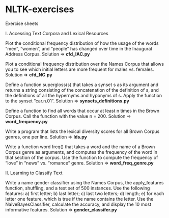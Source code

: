 # NLTK-exercises

Exercise sheets

I. Accessing Text Corpora and Lexical Resources

Plot the conditional frequency distribution of how the usage of the words “men”, “women”,
and “people” has changed over time in the Inaugural Address Corpus.
  Solution => **cfd_IAC.py**
 
Plot a conditional frequency distribution over the Names Corpus that allows you to see
which initial letters are more frequent for males vs. females.
  Solution => **cfd_NC.py**
  
Define a function supergloss(s) that takes a synset s as its argument and returns a
string consisting of the concatenation of the definition of s, and the definitions of all the
hypernyms and hyponyms of s. Apply the function to the synset “car.n.01”.
  Solution => **synsets_definitions.py**
  
Define a function to find all words that occur at least n times in the Brown Corpus. Call
the function with the value n = 200.
  Solution => **word_frequency.py**
  
Write a program that lists the lexical diversity scores for all Brown Corpus genres, one
per line.
  Solution => **lds.py**
  
Write a function word freq() that takes a word and the name of a Brown Corpus genre
as arguments, and computes the frequency of the word in that section of the corpus. Use
the function to compute the frequency of “love” in “news” vs. “romance” genre.
  Solution => **word_freq_genre.py**
  
  
II. Learning to Classify Text

Write a name gender classifier using the Names Corpus, the apply_features function,
shuffling, and a test set of 500 instances. Use the following features:
a) first letter;
b) last letter;
c) last two letters;
d) length;
e) for each letter one feature, which is true if the name contains the letter.
Use the NaiveBayesClassifier, calculate the accuracy, and display the 10 most informative features.
  Solution => **gender_classifer.py**
